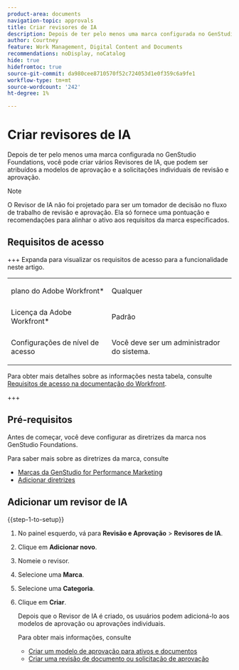 ```yaml
---
product-area: documents
navigation-topic: approvals
title: Criar revisores de IA
description: Depois de ter pelo menos uma marca configurada no GenStudio Foundations, você pode criar vários Revisores de IA, que podem ser atribuídos a modelos de aprovação e a solicitações individuais de revisão e aprovação.
author: Courtney
feature: Work Management, Digital Content and Documents
recommendations: noDisplay, noCatalog
hide: true
hidefromtoc: true
source-git-commit: da980cee8710570f52c724053d1e0f359c6a9fe1
workflow-type: tm+mt
source-wordcount: '242'
ht-degree: 1%

---
```



# Criar revisores de IA

Depois de ter pelo menos uma marca configurada no GenStudio Foundations, você pode criar vários Revisores de IA, que podem ser atribuídos a modelos de aprovação e a solicitações individuais de revisão e aprovação.

>[!NOTE]
>
>O Revisor de IA não foi projetado para ser um tomador de decisão no fluxo de trabalho de revisão e aprovação. Ela só fornece uma pontuação e recomendações para alinhar o ativo aos requisitos da marca especificados.

## Requisitos de acesso

+++ Expanda para visualizar os requisitos de acesso para a funcionalidade neste artigo.

<table style="table-layout:auto"> 
 <col> 
 <col> 
 <tbody> 
  <tr> 
   <td role="rowheader">plano do Adobe Workfront*</td> 
   <td> <p>Qualquer</p> </td> 
  </tr> 
  <tr> 
   <td role="rowheader">Licença da Adobe Workfront*</td> 
   <td> <p>Padrão</p> </td> 
  </tr> 
  <tr> 
   <td role="rowheader">Configurações de nível de acesso</td> 
   <td> <p>Você deve ser um administrador do sistema.</p></td> 
  </tr> 
 </tbody> 
</table>

Para obter mais detalhes sobre as informações nesta tabela, consulte [Requisitos de acesso na documentação do Workfront](/help/quicksilver/administration-and-setup/add-users/access-levels-and-object-permissions/access-level-requirements-in-documentation.md).

+++

## Pré-requisitos

Antes de começar, você deve configurar as diretrizes da marca nos GenStudio Foundations.

Para saber mais sobre as diretrizes da marca, consulte

* [Marcas da GenStudio for Performance Marketing](https://experienceleague.adobe.com/en/docs/genstudio-for-performance-marketing/user-guide/guidelines/brands)
* [Adicionar diretrizes](https://experienceleague.adobe.com/en/docs/genstudio-for-performance-marketing/user-guide/guidelines/add-guidelines)

## Adicionar um revisor de IA

{{step-1-to-setup}}

1. No painel esquerdo, vá para **Revisão e Aprovação** > **Revisores de IA**.
1. Clique em **Adicionar novo**.
1. Nomeie o revisor.
1. Selecione uma **Marca**.
1. Selecione uma **Categoria**.
1. Clique em **Criar**.

   Depois que o Revisor de IA é criado, os usuários podem adicioná-lo aos modelos de aprovação ou aprovações individuais.

   Para obter mais informações, consulte

   * [Criar um modelo de aprovação para ativos e documentos](/help/quicksilver/review-and-approve-work/document-reviews-and-approvals/manage-document-approvals/create-approval-template.md)
   * [Criar uma revisão de documento ou solicitação de aprovação](/help/quicksilver/review-and-approve-work/document-reviews-and-approvals/manage-document-approvals/create-a-document-approval.md)

